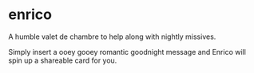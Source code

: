 # enrico
 A humble valet de chambre to help along with nightly missives.
 
 Simply insert a ooey gooey romantic goodnight message and Enrico will spin up a shareable card for you.
